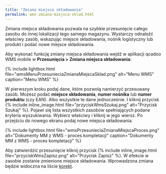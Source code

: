 ```yaml
---
title: "Zmiana miejsca składowania"
permalink: wms-zmiana-miejsca-sklad.html 
---
```


Zmiana miejsca składowania pozwala na szybkie przesunięcie całego zasobu do innej lokalizacji tego samego magazynu. Wystarczy odnaleźć właściwy zasób, wskazując miejsce składowania, nośnik logistyczny lub produkt i podać nowe miejsce składowania.

Aby wykonać funkcję zmiany miejsca składowania wejdź w aplikacji qcadoo WMS mobile w **Przesunięcia > Zmiana miejsca składowania**:
 
{% include lightbox.html file="wmsMenuPrzesunieciaZmianaMiejscaSklad.png" alt="Menu WMS" caption="Menu WMS" %}

W pierwszym kroku podaj dane, które pozwolą namierzyć przesuwany zasób. Możesz podać **miejsce składowania**, **numer nośnika** lub **numer produktu** (czy EAN). Albo wszystkie te dane jednocześnie. I kliknij przycisk {% include inline_image.html file="przyciskWmsSzukaj.png" alt="Przycisk Szukaj" %}. Pojawi się lista wszystkich zasobów spełniających podane kryteria wyszukiwania. Wybierz właściwy i kliknij w jego wiersz. Po przejściu do nowego ekranu podaj nowe miejsca składowania.

{% include lightbox.html file="wmsPrzesunieciaZmianaMiejscaProces.png" alt="Dokumenty MM z WMS - proces kompletacji" caption="Dokumenty MM z WMS - proces kompletacji" %}

Aby zatwierdzić przesunięcie kliknij przycisk {% include inline_image.html file="przyciskWmsZapisz.png" alt="Przycisk Zapisz" %}. W efekcie w zasobie zostanie zmienione miejsce składowania. Wprowadzona zmiana będzie widoczna na liście [korekt](/korekty).
